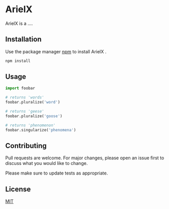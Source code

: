 # ArielX

ArielX is a ....

## Installation

Use the package manager [npm](https://pip.pypa.io/en/stable/) to install ArielX
.

```bash
npm install
```

## Usage

```python
import foobar

# returns 'words'
foobar.pluralize('word')

# returns 'geese'
foobar.pluralize('goose')

# returns 'phenomenon'
foobar.singularize('phenomena')
```

## Contributing
Pull requests are welcome. For major changes, please open an issue first to discuss what you would like to change.

Please make sure to update tests as appropriate.

## License
[MIT](https://github.com/FreezB11/Typescript/blob/master/LICENSE)

